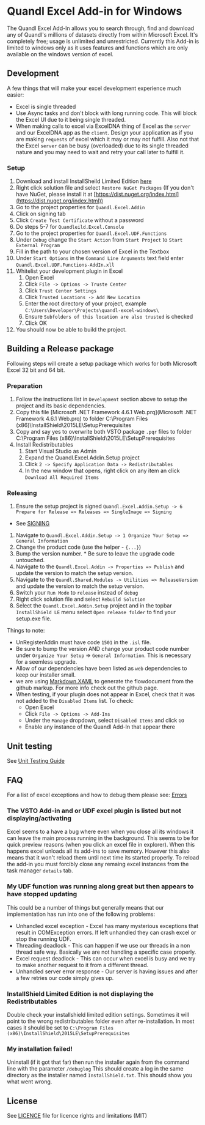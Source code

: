 # Quandl Excel Add-in for Windows

The Quandl Excel Add-In allows you to search through, find and download any of Quandl's millions of datasets directly from within Microsoft Excel. It's completely free; usage is unlimited and unrestricted. Currently this Add-in is limited to windows only as it uses features and functions which are only available on the windows version of excel.

## Development

A few things that will make your excel development experience much easier:

* Excel is single threaded
* Use Async tasks and don't block with long running code. This will block the Excel UI due to it being single threaded.
* When making calls to excel via ExcelDNA thing of Excel as the `server` and our ExcelDNA app as the `client`. Design your application as if you are making `requests` of excel which it may or may not fulfill. Also not that the Excel `server` can be busy (overloaded) due to its single threaded nature and you may need to wait and retry your call later to fulfill it.

### Setup

1. Download and install InstallSheild Limited Edition [here](http://learn.flexerasoftware.com/content/IS-EVAL-InstallShield-Limited-Edition-Visual-Studio)
1. Right click solution file and select `Restore NuGet Packages`
(If you don't have NuGet, please install it at [https://dist.nuget.org/index.html](https://dist.nuget.org/index.html))
1. Go to the project properties for `Quandl.Excel.Addin`
1. Click on signing tab
1. Click `Create Test Certificate` without a password
1. Do steps 5-7 for `Quandleild.Excel.Console`
1. Go to the project properties for `Quandl.Excel.UDF.Functions`
1. Under `Debug` change the `Start Action` from `Start Project` to `Start External Program`
1. Fill in the path to your chosen version of Excel in the Textbox
1. Under `Start Options` in the `Command Line Arguments` text field enter `Quandl.Excel.UDF.Functions-AddIn.xll`
1. Whitelist your development plugin in Excel 
	1. Open Excel
	1. Click `File -> Options -> Truste Center`
	1. Click `Trust Center Settings`
	1. Click `Trusted Locations -> Add New Location`
	1. Enter the root directory of your project, example `C:\Users\Developer\Projects\quandl-excel-windows\`
	1. Ensure `Subfolders of this location are also trusted` is checked
	1. Click OK    
1. You should now be able to build the project.

## Building a Release package

Following steps will create a setup package which works for both Microsoft Excel 32 bit and 64 bit.

### Preparation

1. Follow the instructions list in `Development` section above to setup the project and its basic dependencies.
1. Copy this file [Microsoft .NET Framework 4.6.1 Web.prq](Microsoft .NET Framework 4.6.1 Web.prq) to folder C:\Program Files (x86)\InstallShield\2015LE\SetupPrerequisites
1. Copy and say yes to overwrite both VSTO package `.pqr` files to folder C:\Program Files (x86)\InstallShield\2015LE\SetupPrerequisites
1. Install Redistributables
	1. Start Visual Studio as Admin  
	1. Expand the Quandl.Excel.Addin.Setup project
	1. Click `2 -> Specify Application Data -> Redistributables`
	1. In the new window that opens, right click on any item an click `Download All Required Items`

### Releasing

1. Ensure the setup project is signed `Quandl.Excel.Addin.Setup -> 6 Prepare for Release => Releases => SingleImage => Signing`
  * See [SIGNING](SIGNING.md)
1. Navigate to `Quandl.Excel.Addin.Setup -> 1 Organize Your Setup => General Information`
  1. Change the product code (use the helper - `{...}`)
  1. Bump the version number.
    * Be sure to leave the upgrade code untouched.
1. Navigate to the `Quandl.Excel.Addin -> Properties => Publish` and update the version to match the setup version.
1. Navigate to the `Quandl.Shared.Modules -> Utilities => ReleaseVersion` and update the version to match the setup version.
1. Switch your `Run Mode` to `release` instead of `debug`
1. Right click solution file and select `Rebuild Solution`
1. Select the `Quandl.Excel.Addin.Setup` project and in the topbar `InstallShield LE` menu select `Open release folder` to find your setup.exe file.

Things to note:

* UnRegisterAddin must have code `1501` in the `.isl` file.
* Be sure to bump the version AND change your product code number under `Organize Your Setup` => `General Information`. This is necessary for a seemless upgrade.
* Allow of our dependencies have been listed as `web` dependencies to keep our installer small.
* we are using [Markdown.XAML](https://github.com/theunrepentantgeek/Markdown.XAML) to generate the flowdocument from the github markup. For more info check out the github page.
* When testing, if your plugin does not appear in Excel, check that it was not added to the `Disabled Items` list.  To check:
	* Open Excel
	* Click `File -> Options -> Add-Ins`
	* Under the `Manage` dropdown, select `Disabled Items` and click `GO`
	* Enable any instance of the Quandl Add-In that appear there 

## Unit testing

See [Unit Testing Guide](UNIT_TEST_GUIDE.md)

## FAQ

For a list of excel exceptions and how to debug them please see: [Errors](./ERRORS.md)

### The VSTO Add-in and or UDF excel plugin is listed but not displaying/activating

Excel seems to a have a bug where even when you close all its windows it can leave the main process running in the background. This seems to be for quick preview reasons (when you click an excel file in explorer). When this happens excel unloads all its add-ins to save memory. However this also means that it won't reload them until next time its started properly. To reload the add-in you must forcibly close any remaing excel instances from the task manager `details` tab.

### My UDF function was running along great but then appears to have stopped updating

This could be a number of things but generally means that our implementation has run into one of the following problems:

* Unhandled excel exception - Excel has many mysterious exceptions that result in COMException errors. If left unhandled they can crash excel or stop the running UDF.
* Threading deadlock - This can happen if we use our threads in a non thread safe way. Basically we are not handling a specific case properly.  
* Excel request deadlock - This can occur when excel is busy and we try to make another request to it from a different thread.
* Unhandled server error response - Our server is having issues and after a few retries our code simply gives up.

### InstallShield Limited Edition is not displaying the Redistributables

Double check your installshield limited edition settings. Sometimes it will point to the wrong redistributables folder even after re-installation. In most cases it should be set to `C:\Program Files (x86)\InstallShield\2015LE\SetupPrerequisites`

### My installation failed!

Uninstall (if it got that far) then run the installer again from the command line with the parameter `/debuglog` This should create a log in the same directory as the installer named `InstallShield.txt`. This should show you what went wrong.

## License

See [LICENCE](LICENCE.md) file for licence rights and limitations (MIT)
 

